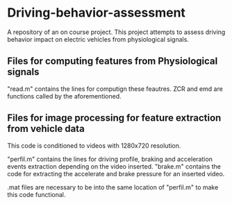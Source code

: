 # Driving-behavior-assessment

A repository of an on course project. This project attempts to assess driving behavior impact on electric vehicles from physiological signals.

## Files for computing features from Physiological signals

"read.m" contains the lines for computign these feautres. ZCR and emd are functions called by the aforementioned.

## Files for image processing for feature extraction from vehicle data
 
 This code is conditioned to videos with 1280x720 resolution.
 
"perfil.m" contains the lines for driving profile, braking and acceleration events extraction depending on the video inserted.
"brake.m" contains the code for extracting the accelerate and brake pressure for an inserted video.

.mat files are necessary to be into the same location of "perfil.m" to make this code functional.
